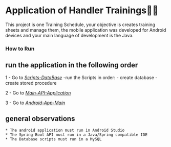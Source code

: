 # Application of Handler Trainings💪🏻
This project is one Training Schedule, your objective is creates training sheets and manage them, the mobile application was developed for Android devices and your main language of development is the Java.


### How to Run
## run the application in the following order
1 - Go to _[Scripts-DataBase](https://github.com/PetersonPHC/Trabalho_Mobile_TreinamentoFisico/tree/master/scripts-database)_
	-run the Scripts in order:
		- create database
		- create stored procedure

2 - Go to _[Main-API-Application](https://github.com/PetersonPHC/Trabalho_Mobile_TreinamentoFisico/blob/master/server-API-MySQL/api-trainingschedule/src/main/java/fatec/phc/api/trainingschedule/ApiTrainingscheduleApplication.java)_

3 - Go to _[Android-App-Main](https://github.com/PetersonPHC/Trabalho_Mobile_TreinamentoFisico/blob/master/Android-application/app/src/main/java/br/edu/fateczl/trabalho_mobile_treinamentofisico/MainActivity.java)_

## general observations
	* The android application must run in Android Studio
	* The Spring Boot API must run in a Java/Spring compatible IDE
	* The Database scripts must run in a MySQL 


